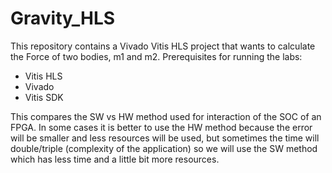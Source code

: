 # Gravity_HLS
This repository contains a Vivado Vitis HLS project that wants to calculate the Force of two bodies, m1 and m2. 
Prerequisites for running the labs:
* Vitis HLS
* Vivado
* Vitis SDK

This compares the SW vs HW method used for interaction of the SOC of an FPGA. In some cases it is better to use the HW method because the error will be smaller and less resources will be used, but sometimes the time will double/triple (complexity of the application) so we will use the SW method which has less time and a little bit more resources.


